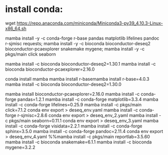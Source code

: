 # install conda:


wget https://repo.anaconda.com/miniconda/Miniconda3-py39_4.10.3-Linux-x86_64.sh

mamba install -y -c conda-forge r-base pandas matplotlib lifelines pandoc r-sjmisc requests; mamba install -y -c bioconda bioconductor-deseq2 bioconductor-pcaexplorer snakemake mygene; mamba install -y -c pkgs/main click seaborn




mamba install -c bioconda bioconductor-deseq2=1.30.1
mamba install -c bioconda bioconductor-pcaexplorer=2.16.0

conda install mamba
mamba install r-basemamba install r-base=4.0.3
mamba install -c bioconda bioconductor-deseq2=1.30.0

mamba install bioconductor-pcaexplorer=2.16.0
mamba install -c conda-forge pandas=1.2.1
mamba install -c conda-forge matplotlib=3.3.4
mamba install -c conda-forge lifelines=0.25.9
mamba install -c pkgs/main click=7.1.2
    conda env export > deseq_env.yaml
mamba install -c conda-forge r-sjmisc=2.8.6
    conda env export > deseq_env_2.yaml
mamba install -c pkgs/main seaborn=0.11.1
    conda env export > deseq_env_3.yaml
mamba install -c conda-forge visidata=2.2.1
mamba install -c conda-forge sphinx=3.5.0
mamba install -c conda-forge pandoc=2.11.4
    conda env export > deseq_env_4.yaml
%%mamba install -c pkgs/main reportlab=3.5.60
mamba install -c bioconda snakemake=6.1.1
mamba install -c bioconda mygene=3.2.2
